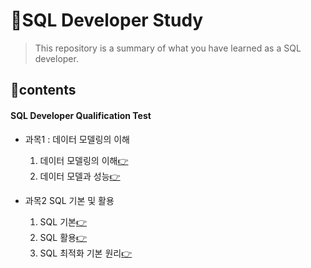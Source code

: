 # 💾SQL Developer Study
> This repository is a summary of what you have learned as a SQL developer.

## 📑contents
#### SQL Developer Qualification Test

* 과목1 : 데이터 모델링의 이해
    1. 데이터 모델링의 이해[👉](1_1_understanding_data_modeling.md)
    2. 데이터 모델과 성능[👉](1_2_data_models_and_performance.md)

* 과목2 SQL 기본 및 활용
    1. SQL 기본[👉](2_1_SQL_basic.md)
    2. SQL 활용[👉](2_2_SQL_using.md)
    3. SQL 최적화 기본 원리[👉](2_3_SQL_Optimization_Fundamentals.md)